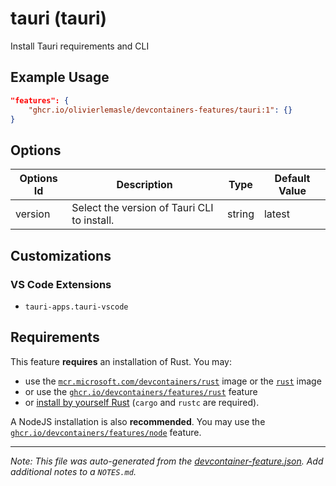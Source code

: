 
# tauri (tauri)

Install Tauri requirements and CLI

## Example Usage

```json
"features": {
    "ghcr.io/olivierlemasle/devcontainers-features/tauri:1": {}
}
```

## Options

| Options Id | Description | Type | Default Value |
|-----|-----|-----|-----|
| version | Select the version of Tauri CLI to install. | string | latest |

## Customizations

### VS Code Extensions

- `tauri-apps.tauri-vscode`



## Requirements

This feature **requires** an installation of Rust. You may:
- use the [`mcr.microsoft.com/devcontainers/rust`](https://github.com/devcontainers/images/tree/main/src/rust) image or the [`rust`](https://hub.docker.com/_/rust) image
- or use the [`ghcr.io/devcontainers/features/rust`](https://github.com/devcontainers/features/tree/main/src/rust) feature
- or [install by yourself Rust](https://www.rust-lang.org/tools/install) (`cargo` and `rustc` are required).

A NodeJS installation is also **recommended**. You may use the [`ghcr.io/devcontainers/features/node`](https://github.com/devcontainers/features/tree/main/src/node) feature.

---

_Note: This file was auto-generated from the [devcontainer-feature.json](https://github.com/olivierlemasle/devcontainers-features/blob/main/src/tauri/devcontainer-feature.json).  Add additional notes to a `NOTES.md`._
